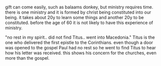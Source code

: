gift can come easily, such as balaams donkey, but ministry requires time. there
is one ministry and it is formed by christ being constituted into our being. it
takes about 20y to learn some things and another 20y to be constituted. before the
age of 60 it is not likely to have this experience of ministry.

"no rest in my spirit.. did not find Titus..  went into Macedonia." Titus is the one who delivered the first epistle to the Corinthians. even though a door was opened to the gospel Paul had no rest so he went to find Titus to hear how his letter was received. this shows his concern for the churches, even more than the gospel.
